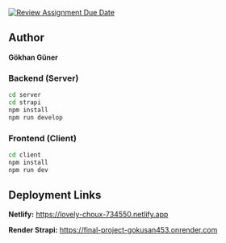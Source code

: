 [![Review Assignment Due Date](https://classroom.github.com/assets/deadline-readme-button-22041afd0340ce965d47ae6ef1cefeee28c7c493a6346c4f15d667ab976d596c.svg)](https://classroom.github.com/a/GeL61fu8)

## Author

**Gökhan Güner**


### Backend (Server)

```bash
cd server
cd strapi
npm install
npm run develop
```

### Frontend (Client)

```bash
cd client
npm install
npm run dev
```


## Deployment Links

**Netlify:** https://lovely-choux-734550.netlify.app

**Render Strapi:** https://final-project-gokusan453.onrender.com